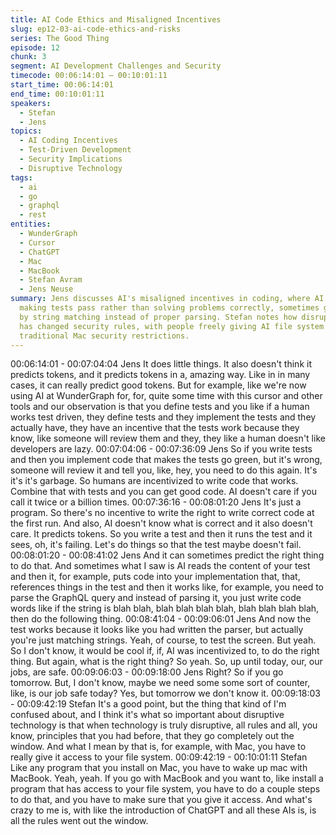 ```yaml
---
title: AI Code Ethics and Misaligned Incentives
slug: ep12-03-ai-code-ethics-and-risks
series: The Good Thing
episode: 12
chunk: 3
segment: AI Development Challenges and Security
timecode: 00:06:14:01 – 00:10:01:11
start_time: 00:06:14:01
end_time: 00:10:01:11
speakers:
  - Stefan
  - Jens
topics:
  - AI Coding Incentives
  - Test-Driven Development
  - Security Implications
  - Disruptive Technology
tags:
  - ai
  - go
  - graphql
  - rest
entities:
  - WunderGraph
  - Cursor
  - ChatGPT
  - Mac
  - MacBook
  - Stefan Avram
  - Jens Neuse
summary: Jens discusses AI's misaligned incentives in coding, where AI focuses on
  making tests pass rather than solving problems correctly, sometimes gaming tests
  by string matching instead of proper parsing. Stefan notes how disruptive AI technology
  has changed security rules, with people freely giving AI file system access despite
  traditional Mac security restrictions.
---
```


00:06:14:01 - 00:07:04:04
Jens
It does little things. It also doesn't think it predicts tokens, and it predicts tokens in a, amazing
way. Like in in many cases, it can really predict good tokens. But for example, like we're now
using AI at WunderGraph for, for, quite some time with this cursor and other tools and our
observation is that you define tests and you like if a human works test driven, they define tests
and they implement the tests and they actually have, they have an incentive that the tests work
because they know, like someone will review them and they, they like a human doesn't like
developers are lazy.
00:07:04:06 - 00:07:36:09
Jens
So if you write tests and then you implement code that makes the tests go green, but it's wrong,
someone will review it and tell you, like, hey, you need to do this again. It's it's it's garbage. So
humans are incentivized to write code that works. Combine that with tests and you can get good
code. AI doesn't care if you call it twice or a billion times.
00:07:36:16 - 00:08:01:20
Jens
It's just a program. So there's no incentive to write the right to write correct code at the first run.
And also, AI doesn't know what is correct and it also doesn't care. It predicts tokens. So you
write a test and then it runs the test and it sees, oh, it's failing. Let's do things so that the test
maybe doesn't fail.
00:08:01:20 - 00:08:41:02
Jens
And it can sometimes predict the right thing to do that. And sometimes what I saw is AI reads
the content of your test and then it, for example, puts code into your implementation that, that,
references things in the test and then it works like, for example, you need to parse the GraphQL
query and instead of parsing it, you just write code words like if the string is blah blah, blah blah
blah blah, blah blah blah blah, then do the following thing.
00:08:41:04 - 00:09:06:01
Jens
And now the test works because it looks like you had written the parser, but actually you're just
matching strings. Yeah, of course, to test the screen. But yeah. So I don't know, it would be cool
if, if, AI was incentivized to, to do the right thing. But again, what is the right thing? So yeah. So,
up until today, our, our jobs, are safe.
00:09:06:03 - 00:09:18:00
Jens
Right? So if you go tomorrow. But, I don't know, maybe we need some some sort of counter,
like, is our job safe today? Yes, but tomorrow we don't know it.
00:09:18:03 - 00:09:42:19
Stefan
It's a good point, but the thing that kind of I'm confused about, and I think it's what so important
about disruptive technology is that when technology is truly disruptive, all rules and all, you
know, principles that you had before, that they go completely out the window. And what I mean
by that is, for example, with Mac, you have to really give it access to your file system.
00:09:42:19 - 00:10:01:11
Stefan
Like any program that you install on Mac, you have to wake up mac with MacBook. Yeah, yeah.
If you go with MacBook and you want to, like install a program that has access to your file
system, you have to do a couple steps to do that, and you have to make sure that you give it
access. And what's crazy to me is, with like the introduction of ChatGPT and all these AIs is, is
all the rules went out the window.
